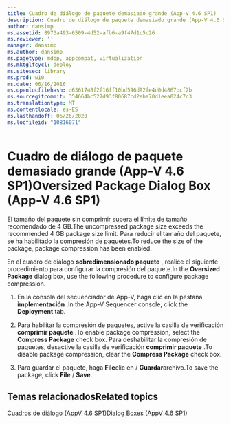 ```yaml
---
title: Cuadro de diálogo de paquete demasiado grande (App-V 4.6 SP1)
description: Cuadro de diálogo de paquete demasiado grande (App-V 4.6 SP1)
author: dansimp
ms.assetid: 8973a493-6509-4d52-afb6-a9f47d1c5c26
ms.reviewer: ''
manager: dansimp
ms.author: dansimp
ms.pagetype: mdop, appcompat, virtualization
ms.mktglfcycl: deploy
ms.sitesec: library
ms.prod: w10
ms.date: 06/16/2016
ms.openlocfilehash: d6361748f2f16ff10bd596d92fe4d0d4867bcf2b
ms.sourcegitcommit: 354664bc527d93f80687cd2eba70d1eea024c7c3
ms.translationtype: MT
ms.contentlocale: es-ES
ms.lasthandoff: 06/26/2020
ms.locfileid: "10816071"
---
```

# <span data-ttu-id="7d1ec-103">Cuadro de diálogo de paquete demasiado grande (App-V 4.6 SP1)</span><span class="sxs-lookup"><span data-stu-id="7d1ec-103">Oversized Package Dialog Box (App-V 4.6 SP1)</span></span>


<span data-ttu-id="7d1ec-104">El tamaño del paquete sin comprimir supera el límite de tamaño recomendado de 4 GB.</span><span class="sxs-lookup"><span data-stu-id="7d1ec-104">The uncompressed package size exceeds the recommended 4 GB package size limit.</span></span> <span data-ttu-id="7d1ec-105">Para reducir el tamaño del paquete, se ha habilitado la compresión de paquetes.</span><span class="sxs-lookup"><span data-stu-id="7d1ec-105">To reduce the size of the package, package compression has been enabled.</span></span>

<span data-ttu-id="7d1ec-106">En el cuadro de diálogo **sobredimensionado paquete** , realice el siguiente procedimiento para configurar la compresión del paquete.</span><span class="sxs-lookup"><span data-stu-id="7d1ec-106">In the **Oversized Package** dialog box, use the following procedure to configure package compression.</span></span>

1.  <span data-ttu-id="7d1ec-107">En la consola del secuenciador de App-V, haga clic en la pestaña **implementación** .</span><span class="sxs-lookup"><span data-stu-id="7d1ec-107">In the App-V Sequencer console, click the **Deployment** tab.</span></span>

2.  <span data-ttu-id="7d1ec-108">Para habilitar la compresión de paquetes, active la casilla de verificación **comprimir paquete** .</span><span class="sxs-lookup"><span data-stu-id="7d1ec-108">To enable package compression, select the **Compress Package** check box.</span></span> <span data-ttu-id="7d1ec-109">Para deshabilitar la compresión de paquetes, desactive la casilla de verificación **comprimir paquete** .</span><span class="sxs-lookup"><span data-stu-id="7d1ec-109">To disable package compression, clear the **Compress Package** check box.</span></span>

3.  <span data-ttu-id="7d1ec-110">Para guardar el paquete, haga **File**clic en  /  **Guardar**archivo.</span><span class="sxs-lookup"><span data-stu-id="7d1ec-110">To save the package, click **File** / **Save**.</span></span>

## <span data-ttu-id="7d1ec-111">Temas relacionados</span><span class="sxs-lookup"><span data-stu-id="7d1ec-111">Related topics</span></span>


[<span data-ttu-id="7d1ec-112">Cuadros de diálogo (AppV 4.6 SP1)</span><span class="sxs-lookup"><span data-stu-id="7d1ec-112">Dialog Boxes (AppV 4.6 SP1)</span></span>](dialog-boxes--appv-46-sp1-.md)

 

 





